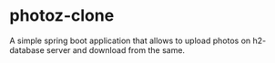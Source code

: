 # photoz-clone
A simple spring boot application that allows to upload photos on h2- database server and download from the same.
